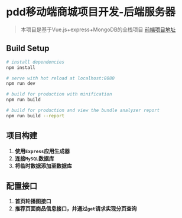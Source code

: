 # pdd移动端商城项目开发-后端服务器

> 本项目是基于Vue.js+express+MongoDB的全栈项目
>[前端项目地址](https://github.com/fu-x/pdd)

## Build Setup

``` bash
# install dependencies
npm install

# serve with hot reload at localhost:8080
npm run dev

# build for production with minification
npm run build

# build for production and view the bundle analyzer report
npm run build --report
```

## 项目构建
1. **使用`Express`应用生成器**
2. **连接`MySQL`数据库**
3. **将临时数据添加至数据库**

## 配置接口
1. **首页轮播图接口**
2. **推荐页面商品信息接口，并通过`get`请求实现分页查询**